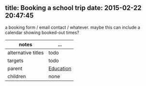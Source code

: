 title: Booking a school trip
date: 2015-02-22 20:47:45
---

a booking form / email contact / whatever.  maybe this can include a calendar showing booked-out times? 

 notes | ...
-------|-----
alternative titles | todo
targets | todo
parent | <a href="../education">Education</a>
children | none
